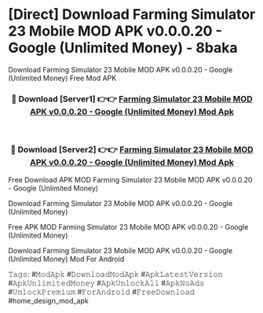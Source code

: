# [Direct] Download Farming Simulator 23 Mobile MOD APK v0.0.0.20 - Google (Unlimited Money) - 8baka
Download Farming Simulator 23 Mobile MOD APK v0.0.0.20 - Google (Unlimited Money) Free Mod APK

<div align="center">
<h3>🔴 Download [Server1] 👉👉 <a href="https://apk-comot.site?title=Farming_Simulator_23_Mobile_MOD_APK_v0.0.0.20_-_Google_(Unlimited_Money)">Farming Simulator 23 Mobile MOD APK v0.0.0.20 - Google (Unlimited Money) Mod Apk</a></h3><br>

<h3>🔴 Download [Server2] 👉👉 <a href="https://apk-comot.site?title=Farming_Simulator_23_Mobile_MOD_APK_v0.0.0.20_-_Google_(Unlimited_Money)">Farming Simulator 23 Mobile MOD APK v0.0.0.20 - Google (Unlimited Money) Mod Apk</a></h3>
</div>


Free Download APK MOD Farming Simulator 23 Mobile MOD APK v0.0.0.20 - Google (Unlimited Money)

Download Farming Simulator 23 Mobile MOD APK v0.0.0.20 - Google (Unlimited Money) 

Free APK MOD Farming Simulator 23 Mobile MOD APK v0.0.0.20 - Google (Unlimited Money) 

Download Farming Simulator 23 Mobile MOD APK v0.0.0.20 - Google (Unlimited Money) Mod For Android

𝚃𝚊𝚐𝚜: #𝙼𝚘𝚍𝙰𝚙𝚔 #𝙳𝚘𝚠𝚗𝚕𝚘𝚊𝚍𝙼𝚘𝚍𝙰𝚙𝚔 #𝙰𝚙𝚔𝙻𝚊𝚝𝚎𝚜𝚝𝚅𝚎𝚛𝚜𝚒𝚘𝚗 #𝙰𝚙𝚔𝚄𝚗𝚕𝚒𝚖𝚒𝚝𝚎𝚍𝙼𝚘𝚗𝚎𝚢 #𝙰𝚙𝚔𝚄𝚗𝚕𝚘𝚌𝚔𝙰𝚕𝚕 #𝙰𝚙𝚔𝙽𝚘𝙰𝚍𝚜 #𝚄𝚗𝚕𝚘𝚌𝚔𝙿𝚛𝚎𝚖𝚒𝚞𝚖 #𝙵𝚘𝚛𝙰𝚗𝚍𝚛𝚘𝚒𝚍 #𝙵𝚛𝚎𝚎𝙳𝚘𝚠𝚗𝚕𝚘𝚊𝚍 #home_design_mod_apk
